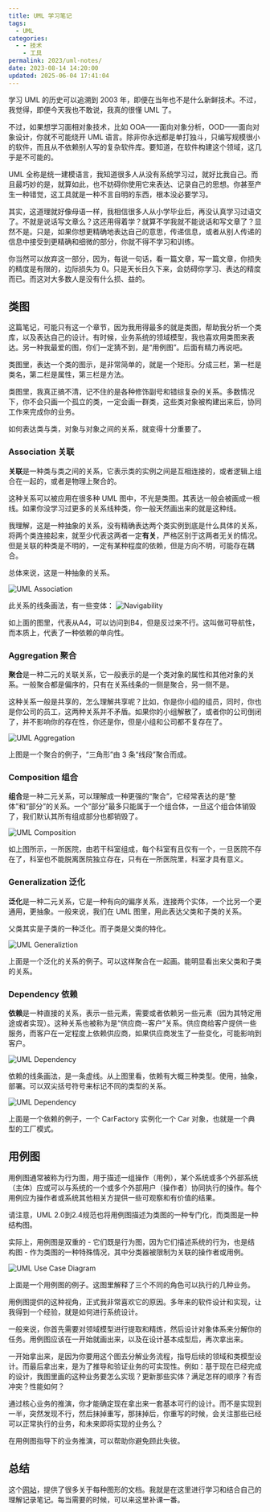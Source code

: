 ```yaml
---
title: UML 学习笔记
tags:
  - UML
categories:
  - - 技术
    - 工具
permalink: 2023/uml-notes/
date: 2023-08-14 14:20:00
updated: 2025-06-04 17:41:04
---
```


学习 UML 的历史可以追溯到 2003 年，即便在当年也不是什么新鲜技术。不过，我觉得，即便今天我也不敢说，我真的很懂 UML 了。

不过，如果想学习面相对象技术，比如 OOA——面向对象分析，OOD——面向对象设计，你就不可能绕开 UML 语言。除非你永远都是单打独斗，只编写规模很小的软件，而且从不依赖别人写的复杂软件库。要知道，在软件构建这个领域，这几乎是不可能的。

<!--more-->

UML 全称是统一建模语言，我知道很多人从没有系统学习过，就好比我自己。而且最巧妙的是，就算如此，也不妨碍你使用它来表达、记录自己的思想。你甚至产生一种错觉，这工具就是一种不言自明的东西，根本没必要学习。

其实，这道理就好像母语一样，我相信很多人从小学毕业后，再没认真学习过语文了。不就是说话写文章么？这还用得着学？就算不学我就不能说话和写文章了？显然不是。只是，如果你想更精确地表达自己的意思，传递信息，或者从别人传递的信息中接受到更精确和细微的部分，你就不得不学习和训练。

你当然可以放弃这一部分，因为，每说一句话，看一篇文章，写一篇文章，你损失的精度是有限的，边际损失为 0。只是天长日久下来，会妨碍你学习、表达的精度而已。而这对大多数人是没有什么损、益的。

## 类图

这篇笔记，可能只有这一个章节，因为我用得最多的就是类图，帮助我分析一个类库，以及表达自己的设计。有时候，业务系统的领域模型，我也喜欢用类图来表达。另一种我最爱的图，你们一定猜不到，是“用例图”。后面有精力再说吧。

类图里，表达一个类的图示，是非常简单的，就是一个矩形。分成三栏，第一栏是类名，第二栏是属性，第三栏是方法。

类图里，我真正搞不清，记不住的是各种修饰副号和错综复杂的关系。多数情况下，你不会只画一个孤立的类，一定会画一群类，这些类对象被构建出来后，协同工作来完成你的业务。

如何表达类与类，对象与对象之间的关系，就变得十分重要了。

### Association 关联

**关联**是一种类与类之间的关系，它表示类的实例之间是互相连接的，或者逻辑上组合在一起的，或者是物理上聚合的。

这种关系可以被应用在很多种 UML 图中，不光是类图。其表达一般会被画成一根线。如果你没学习过更多的关系线种类，你一般天然画出来的就是这种线。

我理解，这是一种抽象的关系，没有精确表达两个类实例到底是什么具体的关系，将两个类连接起来，就至少代表这两者一定**有关**，严格区别于这两者无关的情况。但是关联的种类是不明的，一定有某种程度的依赖，但是方向不明，可能存在耦合。

总体来说，这是一种抽象的关系。

![UML Association](../../images/2023/08/uml-association.png)

此关系的线条画法，有一些变体：
![Navigability](../../images/2023/08/uml-association-navitability.png)

如上面的图里，代表从A4，可以访问到B4，但是反过来不行。这叫做可导航性，而本质上，代表了一种依赖的单向性。

### Aggregation 聚合

**聚合**是一种二元的关联关系，它一般表示的是一个类对象的属性和其他对象的关系。一般聚合都是偏序的，只有在关系线条的一侧是聚合，另一侧不是。

这种关系一般是共享的，怎么理解共享呢？比如，你是你小组的组员，同时，你也是你公司的员工，这两种关系并不矛盾。如果你的小组解散了，或者你的公司倒闭了，并不影响你的存在性，你还是你，但是小组和公司都不复存在了。

![UML Aggregation](../../images/2023/08/uml-aggregation-illustrate.png)

上图是一个聚合的例子，“三角形”由 3 条“线段”聚合而成。
### Composition 组合

**组合**是一种二元关系，可以理解成一种更强的“聚合”，它经常表达的是“整体”和“部分”的关系。一个“部分”最多只能属于一个组合体，一旦这个组合体销毁了，我们默认其所有组成部分也都销毁了。

![UML Composition](../../images/2023/08/uml-composite-illustrate.png)

如上图所示，一所医院，由若干科室组成，每个科室有且仅有一个，一旦医院不存在了，科室也不能脱离医院独立存在，只有在一所医院里，科室才具有意义。
### Generalization 泛化

**泛化**是一种二元关系，它是一种有向的偏序关系，连接两个实体，一个比另一个更通用，更抽象。一般来说，我们在 UML 图里，用此表达父类和子类的关系。

父类其实是子类的一种泛化。而子类是父类的特化。

![UML Generaliztion](../../images/2023/08/uml-generalization-illustrate.png)

上面是一个泛化的关系的例子。可以这样聚合在一起画。能明显看出来父类和子类的关系。
### Dependency 依赖

**依赖**是一种直接的关系，表示一些元素，需要或者依赖另一些元素（因为其特定用途或者实现）。这种关系也被称为是“供应商--客户”关系。供应商给客户提供一些服务，而客户在一定程度上依赖供应商，如果供应商发生了一些变化，可能影响到客户。

![UML Dependency](../../images/2023/08/uml-dependency-illustrate.png)

 依赖的线条画法，是一条虚线。从上图里看，依赖有大概三种类型。使用，抽象，部署。可以双尖括号符号来标记不同的类型的关系。

![UML Dependency](../../images/2023/08/uml-dependency-illustrate2.png)

上面是一个依赖的例子，一个 CarFactory 实例化一个 Car 对象，也就是一个典型的工厂模式。
## 用例图

用例图通常被称为行为图，用于描述一组操作（用例），某个系统或多个外部系统（主体）应或可以与系统的一个或多个外部用户（操作者）协同执行的操作。每个用例应为操作者或系统其他相关方提供一些可观察和有价值的结果。  
  
请注意，UML 2.0到2.4规范也将用例图描述为类图的一种专门化，而类图是一种结构图。  
  
实际上，用例图是双重的 - 它们既是行为图，因为它们描述系统的行为，也是结构图 - 作为类图的一种特殊情况，其中分类器被限制为关联的操作者或用例。

![UML Use Case Diagram](../../images/2023/08/uml-usecase-diagram.png)

上面是一个用例图的例子。这图里解释了三个不同的角色可以执行的几种业务。

用例图提供的这种视角，正式我非常喜欢它的原因。多年来的软件设计和实现，让我得到一个经验，就是如何进行系统设计。

一般来说，你首先需要对领域模型进行提取和精炼，然后设计对象体系来分解你的任务。用例图应该在一开始就画出来，以及在设计基本成型后，再次拿出来。

一开始拿出来，是因为你要用这个图去分解业务流程，指导后续的领域和类模型设计。而最后拿出来，是为了推导和验证业务的可实现性。例如：基于现在已经完成的设计，我图里画的这种业务要怎么实现？更新那些实体？满足怎样的顺序？有否冲突？性能如何？

通过核心业务的推演，你才能确定现在拿出来一套基本可行的设计。而不是实现到一半，突然发现不行，然后抹掉重写，那抹掉后，你重写的时候，会关注那些已经可以正常执行的业务，和未来即将实现的业务么？

在用例图指导下的业务推演，可以帮助你避免顾此失彼。
## 总结

这个[网站](https://www.uml-diagrams.org/)，提供了很多关于每种图形的文档。我就是在这里进行学习和结合自己的理解记录笔记。每当需要的时候，可以来这里补课一番。



